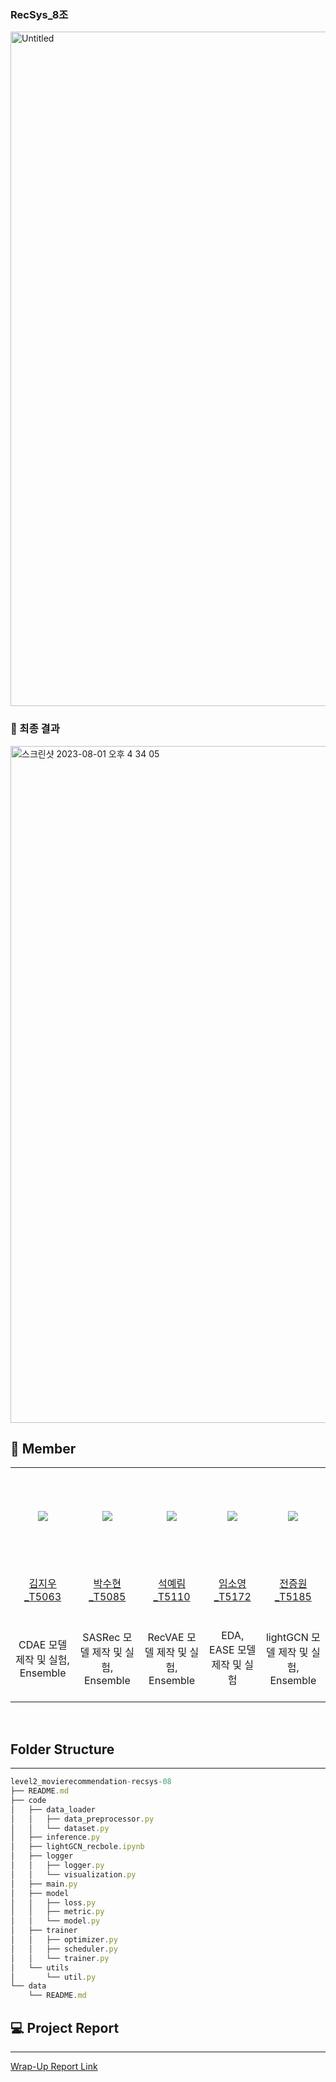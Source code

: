### RecSys_8조

<img width="1079" alt="Untitled" src="https://github.com/boostcampaitech5/level2_movierecommendation-recsys-08/assets/62981031/1286e62b-4f1b-4d52-8269-addf6a9c30f3">

### 🥈 최종 결과

<img width="1083" alt="스크린샷 2023-08-01 오후 4 34 05" src="https://github.com/boostcampaitech5/level2_movierecommendation-recsys-08/assets/62981031/5eeffa67-4627-4d0f-bcb0-4d81e6abe0bc">

## 👼 Member
<table align="center">
  <tr height="155px">
    <td align="center" width="150px">
      <a href="https://github.com/rlawldn11703"><img src="https://avatars.githubusercontent.com/u/71757471?v=4"/></a>
    </td>
    <td align="center" width="150px">
      <a href="https://github.com/Sh-IT0311"><img src="https://avatars.githubusercontent.com/u/62042287?v=4"/></a>
    </td>
    <td align="center" width="150px">
      <a href="https://github.com/rimmiya"><img src="https://avatars.githubusercontent.com/u/43161401?v=4"/></a>
    </td>
    <td align="center" width="150px">
      <a href="https://github.com/AI-soyoung"><img src="https://avatars.githubusercontent.com/u/126646180?v=4"/></a>
    </td>
    <td align="center" width="150px">
      <a href="https://github.com/1132jjw"><img src="https://avatars.githubusercontent.com/u/62981031?v=4"/></a>
    </td>
  </tr>
  <tr height="80px">
    <td align="center" width="150px">
      <a href="https://github.com/ghwns82">김지우_T5063</a>
    </td>
    <td align="center" width="150px">
      <a href="https://github.com/dhkim77000">박수현_T5085</a>
    </td>
    <td align="center" width="150px">
      <a href="https://github.com/sangwu99">석예림_T5110</a>
    </td>
    <td align="center" width="150px">
      <a href="https://github.com/y2r1m">임소영_T5172</a>
    </td>
    <td align="center" width="150px">
      <a href="https://github.com/AI-soyoung">전증원_T5185</a>
    </td>
  </tr>
  <tr height="140px">
    <td align="center" width="150px">
      CDAE 모델 제작 및 실험, Ensemble
    </td>
    <td align="center" width="150px">
      SASRec 모델 제작 및 실험, Ensemble
    </td>
    <td align="center" width="150px">
      RecVAE 모델 제작 및 실험, Ensemble
    </td>
    <td align="center" width="150px">
      EDA, EASE 모델 제작 및 실험
    </td>
    <td align="center" width="150px">
      lightGCN 모델 제작 및 실험, Ensemble
    </td>
  </tr>
</table>
&nbsp;

## Folder Structure

---

```jsx
level2_movierecommendation-recsys-08
├── README.md
├── code
│   ├── data_loader
│   │   ├── data_preprocessor.py
│   │   └── dataset.py
│   ├── inference.py
│   ├── lightGCN_recbole.ipynb
│   ├── logger
│   │   ├── logger.py
│   │   └── visualization.py
│   ├── main.py
│   ├── model
│   │   ├── loss.py
│   │   ├── metric.py
│   │   └── model.py
│   ├── trainer
│   │   ├── optimizer.py
│   │   ├── scheduler.py
│   │   └── trainer.py
│   └── utils
│       └── util.py
└── data
    └── README.md
```

## 💻 Project Report

---

[Wrap-Up Report Link](https://github.com/boostcampaitech5/level2_movierecommendation-recsys-08/blob/master/%5BRecsys%208%EC%A1%B0%20EXIT%5D%20Movie%20Recommendation%20Wrap%20Up%20Report.pdf)
